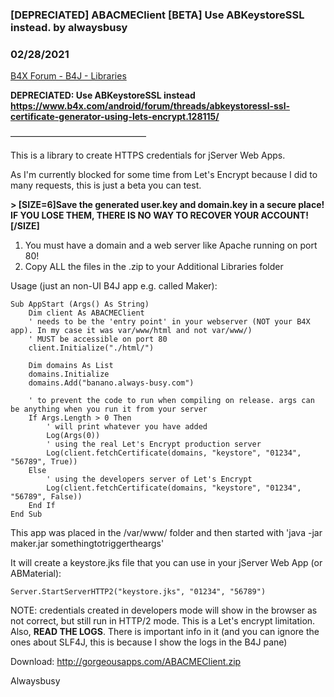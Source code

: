 ### [DEPRECIATED] ABACMEClient [BETA] Use ABKeystoreSSL instead. by alwaysbusy
### 02/28/2021
[B4X Forum - B4J - Libraries](https://www.b4x.com/android/forum/threads/128081/)

**DEPRECIATED: Use ABKeystoreSSL instead <https://www.b4x.com/android/forum/threads/abkeystoressl-ssl-certificate-generator-using-lets-encrypt.128115/>**  
  
———————————————–  
  
This is a library to create HTTPS credentials for jServer Web Apps.  
  
As I'm currently blocked for some time from Let's Encrypt because I did to many requests, this is just a beta you can test.  
  
**> [SIZE=6]Save the generated user.key and domain.key in a secure place! IF YOU LOSE THEM, THERE IS NO WAY TO RECOVER YOUR ACCOUNT![/SIZE]**  
  
  
1. You must have a domain and a web server like Apache running on port 80!  
2. Copy ALL the files in the .zip to your Additional Libraries folder  
  
Usage (just an non-UI B4J app e.g. called Maker):  

```B4X
Sub AppStart (Args() As String)  
    Dim client As ABACMEClient  
    ' needs to be the 'entry point' in your webserver (NOT your B4X app). In my case it was var/www/html and not var/www/)  
    ' MUST be accessible on port 80  
    client.Initialize("./html/")  
  
    Dim domains As List  
    domains.Initialize  
    domains.Add("banano.always-busy.com")  
  
    ' to prevent the code to run when compiling on release. args can be anything when you run it from your server  
    If Args.Length > 0 Then  
        ' will print whatever you have added  
        Log(Args(0))  
        ' using the real Let's Encrypt production server  
        Log(client.fetchCertificate(domains, "keystore", "01234", "56789", True))  
    Else  
        ' using the developers server of Let's Encrypt  
        Log(client.fetchCertificate(domains, "keystore", "01234", "56789", False))  
    End If  
End Sub
```

  
  
This app was placed in the /var/www/ folder and then started with 'java -jar maker.jar somethingtotriggertheargs'  
  
It will create a keystore.jks file that you can use in your jServer Web App (or ABMaterial):  

```B4X
Server.StartServerHTTP2("keystore.jks", "01234", "56789")
```

  
  
NOTE: credentials created in developers mode will show in the browser as not correct, but still run in HTTP/2 mode. This is a Let's encrypt limitation.  
 Also, **READ THE LOGS**. There is important info in it (and you can ignore the ones about SLF4J, this is because I show the logs in the B4J pane)  
  
Download: <http://gorgeousapps.com/ABACMEClient.zip>  
  
Alwaysbusy